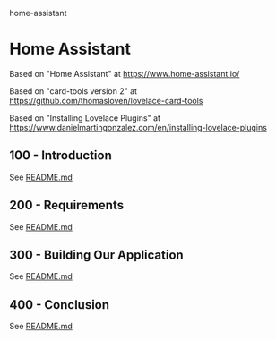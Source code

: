home-assistant
# Home Assistant

Based on "Home Assistant" at https://www.home-assistant.io/

Based on "card-tools version 2" at https://github.com/thomasloven/lovelace-card-tools

Based on "Installing Lovelace Plugins" at https://www.danielmartingonzalez.com/en/installing-lovelace-plugins

## 100 - Introduction

See [README.md](./100/README.md)

## 200 - Requirements

See [README.md](./200/README.md)

## 300 - Building Our Application

See [README.md](./300/README.md)

## 400 - Conclusion

See [README.md](./400/README.md)

